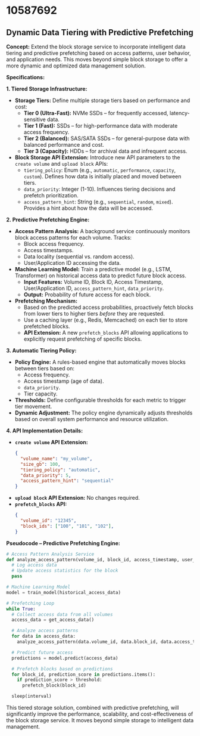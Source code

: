# 10587692

## Dynamic Data Tiering with Predictive Prefetching

**Concept:** Extend the block storage service to incorporate intelligent data tiering and predictive prefetching based on access patterns, user behavior, and application needs. This moves beyond simple block storage to offer a more dynamic and optimized data management solution.

**Specifications:**

**1. Tiered Storage Infrastructure:**

*   **Storage Tiers:** Define multiple storage tiers based on performance and cost:
    *   **Tier 0 (Ultra-Fast):** NVMe SSDs – for frequently accessed, latency-sensitive data.
    *   **Tier 1 (Fast):** SSDs – for high-performance data with moderate access frequency.
    *   **Tier 2 (Balanced):** SAS/SATA SSDs – for general-purpose data with balanced performance and cost.
    *   **Tier 3 (Capacity):** HDDs – for archival data and infrequent access.
*   **Block Storage API Extension:** Introduce new API parameters to the `create volume` and `upload block` APIs:
    *   `tiering_policy`:  Enum (e.g., `automatic`, `performance`, `capacity`, `custom`). Defines how data is initially placed and moved between tiers.
    *   `data_priority`: Integer (1-10). Influences tiering decisions and prefetch prioritization.
    *    `access_pattern_hint`: String (e.g., `sequential`, `random`, `mixed`).  Provides a hint about how the data will be accessed.

**2. Predictive Prefetching Engine:**

*   **Access Pattern Analysis:** A background service continuously monitors block access patterns for each volume.  Tracks:
    *   Block access frequency.
    *   Access timestamps.
    *   Data locality (sequential vs. random access).
    *   User/Application ID accessing the data.
*   **Machine Learning Model:** Train a predictive model (e.g., LSTM, Transformer) on historical access data to predict future block access.
    *   **Input Features:** Volume ID, Block ID, Access Timestamp, User/Application ID, `access_pattern_hint`, `data_priority`.
    *   **Output:** Probability of future access for each block.
*   **Prefetching Mechanism:**
    *   Based on the predicted access probabilities, proactively fetch blocks from lower tiers to higher tiers *before* they are requested.
    *   Use a caching layer (e.g., Redis, Memcached) on each tier to store prefetched blocks.
    *   **API Extension:**  A new `prefetch_blocks` API allowing applications to explicitly request prefetching of specific blocks.

**3. Automatic Tiering Policy:**

*   **Policy Engine:** A rules-based engine that automatically moves blocks between tiers based on:
    *   Access frequency.
    *   Access timestamp (age of data).
    *   `data_priority`.
    *   Tier capacity.
*   **Thresholds:** Define configurable thresholds for each metric to trigger tier movement.
*   **Dynamic Adjustment:**  The policy engine dynamically adjusts thresholds based on overall system performance and resource utilization.

**4. API Implementation Details:**

*   **`create volume` API Extension:**
    ```json
    {
      "volume_name": "my_volume",
      "size_gb": 100,
      "tiering_policy": "automatic",
      "data_priority": 5,
      "access_pattern_hint": "sequential"
    }
    ```
*   **`upload block` API Extension:** No changes required.
*   **`prefetch_blocks` API:**
    ```json
    {
      "volume_id": "12345",
      "block_ids": ["100", "101", "102"],
    }
    ```

**Pseudocode – Predictive Prefetching Engine:**

```python
# Access Pattern Analysis Service
def analyze_access_pattern(volume_id, block_id, access_timestamp, user_id):
  # Log access data
  # Update access statistics for the block
  pass

# Machine Learning Model
model = train_model(historical_access_data)

# Prefetching Loop
while True:
  # Collect access data from all volumes
  access_data = get_access_data()

  # Analyze access patterns
  for data in access_data:
    analyze_access_pattern(data.volume_id, data.block_id, data.access_timestamp, data.user_id)

  # Predict future access
  predictions = model.predict(access_data)

  # Prefetch blocks based on predictions
  for block_id, prediction_score in predictions.items():
    if prediction_score > threshold:
      prefetch_block(block_id)

  sleep(interval)
```

This tiered storage solution, combined with predictive prefetching, will significantly improve the performance, scalability, and cost-effectiveness of the block storage service. It moves beyond simple storage to intelligent data management.
